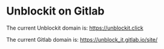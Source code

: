 # Unblockit on Gitlab

The current Unblockit domain is: https://unblockit.click

The current Gitlab domain is: https://unblock_it.gitlab.io/site/
